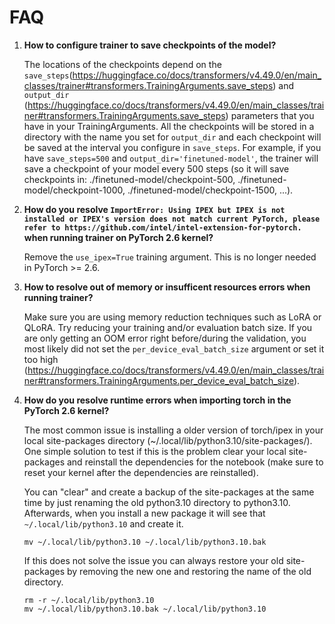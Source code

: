 # FAQ

1. **How to configure trainer to save checkpoints of the model?**

    The locations of the checkpoints depend on the `save_steps`(https://huggingface.co/docs/transformers/v4.49.0/en/main_classes/trainer#transformers.TrainingArguments.save_steps) and `output_dir` (https://huggingface.co/docs/transformers/v4.49.0/en/main_classes/trainer#transformers.TrainingArguments.save_steps) parameters that you have in your TrainingArguments. All the checkpoints will be stored in a directory with the name you set for `output_dir` and each checkpoint will be saved at the interval you configure in `save_steps`. For example, if you have `save_steps=500` and `output_dir='finetuned-model'`, the trainer will save a checkpoint of your model every 500 steps (so it will save checkpoints in: ./finetuned-model/checkpoint-500, ./finetuned-model/checkpoint-1000, ./finetuned-model/checkpoint-1500, ...).

2. **How do you resolve `ImportError: Using IPEX but IPEX is not installed or IPEX's version does not match current PyTorch, please refer to https://github.com/intel/intel-extension-for-pytorch.` when running trainer on PyTorch 2.6 kernel?**

    Remove the `use_ipex=True` training argument. This is no longer needed in PyTorch >= 2.6.

3. **How to resolve out of memory or insufficent resources errors when running trainer?**

    Make sure you are using memory reduction techniques such as LoRA or QLoRA. Try reducing your training and/or evaluation batch size. If you are only getting an OOM error right before/during the validation, you most likely did not set the `per_device_eval_batch_size` argument or set it too high (https://huggingface.co/docs/transformers/v4.49.0/en/main_classes/trainer#transformers.TrainingArguments.per_device_eval_batch_size).

4. **How do you resolve runtime errors when importing torch in the PyTorch 2.6 kernel?**

    The most common issue is installing a older version of torch/ipex in your local site-packages directory (~/.local/lib/python3.10/site-packages/). One simple solution to test if this is the problem clear your local site-packages and reinstall the dependencies for the notebook (make sure to reset your kernel after the dependencies are reinstalled).

    You can "clear" and create a backup of the site-packages at the same time by just renaming the old python3.10 directory to python3.10. Afterwards, when you install a new package it will see that `~/.local/lib/python3.10` and create it.

    ```
    mv ~/.local/lib/python3.10 ~/.local/lib/python3.10.bak
    ```

    If this does not solve the issue you can always restore your old site-packages by removing the new one and restoring the name of the old directory.

    ```
    rm -r ~/.local/lib/python3.10
    mv ~/.local/lib/python3.10.bak ~/.local/lib/python3.10
    ```







